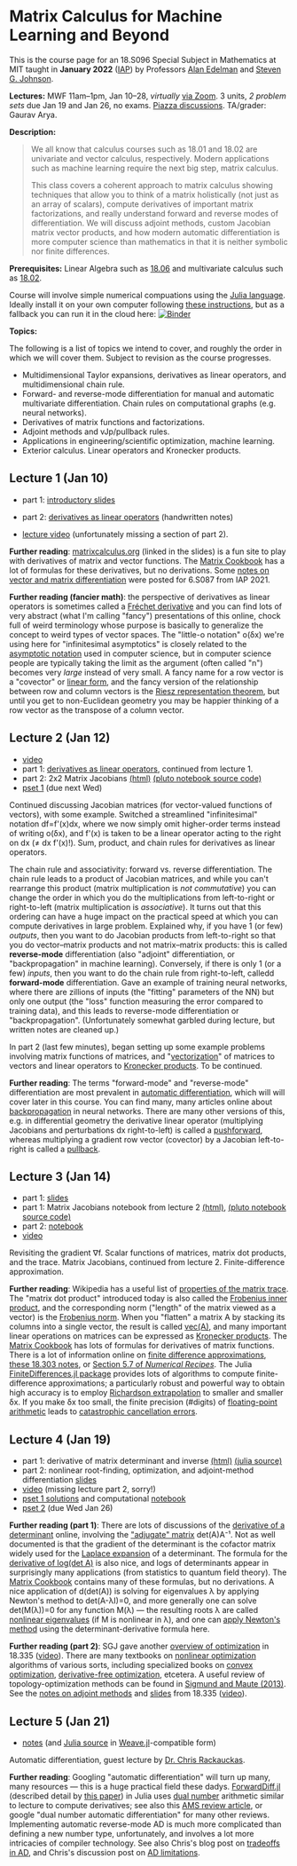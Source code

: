 # Matrix Calculus for Machine Learning and Beyond

This is the course page for an 18.S096 Special Subject in Mathematics at MIT taught in **January 2022** ([IAP](https://elo.mit.edu/iap/)) by
Professors [Alan Edelman](https://math.mit.edu/~edelman/) and [Steven G. Johnson](https://math.mit.edu/~stevenj/).

**Lectures:** MWF 11am–1pm, Jan 10–28, *virtually* [via Zoom](https://mit.zoom.us/j/92847472121?pwd=K2xEZE1xUXVyY2xKZ0VyT2FMMTQrUT09).  3 units, *2 problem sets* due Jan 19 and Jan 26, no exams.  [Piazza discussions](https://piazza.com/mit/other/18s096). TA/grader: Gaurav Arya.

**Description:**

> We all know that calculus courses such as 18.01 and 18.02 are univariate and vector calculus, respectively. Modern applications such as machine learning require the next big step, matrix calculus.
>
> This class covers a coherent approach to matrix calculus showing techniques that allow you to think of a matrix holistically (not just as an array of scalars), compute derivatives of important matrix factorizations, and really understand forward and reverse modes of differentiation. We will discuss adjoint methods, custom Jacobian matrix vector products, and how modern automatic differentiation is more computer science than mathematics in that it is neither symbolic nor finite differences.

**Prerequisites:** Linear Algebra such as [18.06](https://ocw.mit.edu/courses/mathematics/18-06-linear-algebra-spring-2010/) and multivariate calculus such as [18.02](https://ocw.mit.edu/courses/mathematics/18-02-multivariable-calculus-fall-2007/).

Course will involve simple numerical compuations using the [Julia language](https://github.com/mitmath/julia-mit).   Ideally install it on your own computer following [these instructions](https://github.com/mitmath/julia-mit#installing-julia-and-ijulia-on-your-own-computer), but as a fallback you can run it in the cloud here:
[![Binder](https://mybinder.org/badge_logo.svg)](https://mybinder.org/v2/gh/mitmath/binder-env/main)

**Topics:**

The following is a list of topics we intend to cover, and roughly the order in which we will cover them.  Subject to revision as the course progresses.

* Multidimensional Taylor expansions, derivatives as linear operators, and multidimensional chain rule.
* Forward- and reverse-mode differentiation for manual and automatic multivariate differentiation.  Chain rules on computational graphs (e.g. neural networks).
* Derivatives of matrix functions and factorizations.
* Adjoint methods and vJp/pullback rules.
* Applications in engineering/scientific optimization, machine learning.
* Exterior calculus.   Linear operators and Kronecker products.

## Lecture 1 (Jan 10)

* part 1: [introductory slides](https://docs.google.com/presentation/d/1RqkL3AD6hVrUNpevQ7lhQ3InGr5-quQrnhQPsjvosDU/edit?usp=sharing)

* part 2: [derivatives as linear operators](https://www.dropbox.com/s/d7t8g9h19utqlcj/Fr%C3%A9chet%20Derivatives.pdf?dl=0) (handwritten notes)

* [lecture video](https://mit.zoom.us/rec/share/qi7oSsGUm6wKaCQ2foToEqgIieRymEQfX462F-mhHg1YZ49TiCm_p0jQHx4VE-Ll.x4C_yE7md1junk6M?startTime=1641830229000) (unfortunately missing a section of part 2).

**Further reading**: [matrixcalculus.org](http://www.matrixcalculus.org/) (linked in the slides) is a fun site to play with derivatives of matrix and vector functions.  The [Matrix Cookbook](https://www.math.uwaterloo.ca/~hwolkowi/matrixcookbook.pdf) has a lot of formulas for these derivatives, but no derivations.  Some [notes on vector and matrix differentiation](https://cdn-uploads.piazza.com/paste/j779e63owl53k6/04b2cb8c2f300212d723bea822a6b856085b28e28ca9debc75a05761a436499c/6.S087_Lecture_2.pdf) were posted for 6.S087 from IAP 2021.

**Further reading (fancier math)**: the perspective of derivatives as linear operators is sometimes called a [Fréchet derivative](https://en.wikipedia.org/wiki/Fr%C3%A9chet_derivative) and you can find lots of very abstract (what I'm calling "fancy") presentations of this online, chock full of weird terminology whose purpose is basically to generalize the concept to weird types of vector spaces.  The "little-o notation" o(δx) we're using here for "infinitesimal asymptotics" is closely related to the [asymptotic notation](https://en.wikipedia.org/wiki/Big_O_notation) used in computer science, but in computer science people are typically taking the limit as the argument (often called "n") becomes very *large* instead of very small.  A fancy name for a row vector is a "covector" or [linear form](https://en.wikipedia.org/wiki/Linear_form), and the fancy version of the relationship between row and column vectors is the [Riesz representation theorem](https://en.wikipedia.org/wiki/Riesz_representation_theorem), but until you get to non-Euclidean geometry you may be happier thinking of a row vector as the transpose of a column vector.

## Lecture 2 (Jan 12)
* [video](https://mit.zoom.us/rec/share/QmAPatyA-0uih6FebzqgWb_i_6NUW-MG0vwUZwAKR46tkrXOWddBMqIThWoONEnU.EAVw3yrEBjRJYzft?startTime=1642003088000)
* part 1: [derivatives as linear operators](https://www.dropbox.com/s/d7t8g9h19utqlcj/Fr%C3%A9chet%20Derivatives.pdf?dl=0), continued from lecture 1.
* part 2: 2x2 Matrix Jacobians [(html)](https://rawcdn.githack.com/mitmath/matrixcalc/7340d2a7d40e6548a5ca0945ecae96cbac659929/2x2Jacobians.jl.html) [(pluto notebook source code)](https://github.com/mitmath/matrixcalc/blob/main/2x2Jacobians.jl)
* [pset 1](hw1.pdf) (due next Wed)

Continued discussing Jacobian matrices (for vector-valued functions of vectors), with some example.  Switched a streamlined "infinitesimal" notation df=f'(x)dx, where we now simply omit higher-order terms instead of writing o(δx), and f'(x) is taken to be a linear operator acting to the right on dx (≠ dx f'(x)!).  Sum, product, and chain rules for derivatives as linear operators.

The chain rule and associativity: forward vs. reverse differentiation.   The chain rule leads to a product of Jacobian matrices, and while you can't rearrange this product (matrix multiplication is *not commutative*) you can change the order in which you do the multiplications from left-to-right or right-to-left (matrix multiplication is *associative*).  It turns out that this ordering can have a huge impact on the practical speed at which you can compute derivatives in large problem.  Explained why, if you have 1 (or few) *outputs*, then you want to do Jacobian products from left-to-right so that you do vector–matrix products and not matrix–matrix products: this is called **reverse-mode** differentiation (also "adjoint" differentiation, or "backpropagation" in machine learning).  Conversely, if there is only 1 (or a few) *inputs*, then you want to do the chain rule from right-to-left, calledd **forward-mode** differentiation.   Gave an example of training neural networks, where there are zillions of inputs (the "fitting" parameters of the NN) but only one output (the "loss" function measuring the error compared to training data), and this leads to reverse-mode differentiation or "backpropagation".  (Unfortunately somewhat garbled during lecture, but written notes are cleaned up.)

In part 2 (last few minutes), began setting up some example problems involving matrix functions of matrices, and "[vectorization](https://en.wikipedia.org/wiki/Vectorization_(mathematics))" of matrices to vectors and linear operators to [Kronecker products](https://en.wikipedia.org/wiki/Kronecker_product).  To be continued.

**Further reading**: The terms "forward-mode" and "reverse-mode" differentiation are most prevalent in [automatic differentiation](https://en.wikipedia.org/wiki/Automatic_differentiation), which will will cover later in this course. You can find many, many articles online about [backpropagation](https://en.wikipedia.org/wiki/Backpropagation) in neural networks.   There are many other versions of this, e.g. in differential geometry the derivative linear operator (multiplying Jacobians and perturbations dx right-to-left) is called a [pushforward](https://en.wikipedia.org/wiki/Pushforward_(differential)), whereas multiplying a gradient row vector (covector) by a Jacobian left-to-right is called a [pullback](https://en.wikipedia.org/wiki/Pullback_(differential_geometry)).

## Lecture 3 (Jan 14)

* part 1: [slides](https://docs.google.com/presentation/d/1ov4Rl3wZ9ZbkYTDcCTHmyDiwHLYiGPYjCJjHKWWFiS4/edit?usp=sharing)
* part 1: Matrix Jacobians notebook from lecture 2 [(html)](https://rawcdn.githack.com/mitmath/matrixcalc/7340d2a7d40e6548a5ca0945ecae96cbac659929/2x2Jacobians.jl.html), [(pluto notebook source code)](https://github.com/mitmath/matrixcalc/blob/main/2x2Jacobians.jl)
* part 2: [notebook](https://nbviewer.org/github/mitmath/matrixcalc/blob/main/Finite%20difference%20checks.ipynb)
* [video](https://mit.zoom.us/rec/share/GUf5tZEboaxBSvSVID8wNaaudVFD2VeE3BBTYnlUASYL-vPRI621N2dPTIpFuJj7.jVbLIsHVyGK6wdd4?startTime=1642175965000)

Revisiting the gradient ∇f.   Scalar functions of matrices, matrix dot products, and the trace.  Matrix Jacobians, continued from lecture 2.   Finite-difference approximation.

**Further reading**: Wikipedia has a useful list of [properties of the matrix trace](https://en.wikipedia.org/wiki/Trace_(linear_algebra)#Properties).  The "matrix dot product" introduced today is also called the [Frobenius inner product](https://en.wikipedia.org/wiki/Frobenius_inner_product), and the corresponding norm ("length" of the matrix viewed as a vector) is the [Frobenius norm](https://mathworld.wolfram.com/FrobeniusNorm.html).   When you "flatten" a matrix A by stacking its columns into a single vector, the result is called [vec(A)](https://en.wikipedia.org/wiki/Vectorization_(mathematics)), and many important linear operations on matrices can be expressed as [Kronecker products](https://en.wikipedia.org/wiki/Kronecker_product).  The [Matrix Cookbook](https://www.math.uwaterloo.ca/~hwolkowi/matrixcookbook.pdf) has lots of formulas for derivatives of matrix functions.  There is a lot of information online on [finite difference approximations](https://en.wikipedia.org/wiki/Finite_difference),  [these 18.303 notes](https://github.com/mitmath/18303/blob/fall16/difference-approx.pdf), or [Section 5.7 of *Numerical Recipes*](http://www.it.uom.gr/teaching/linearalgebra/NumericalRecipiesInC/c5-7.pdf).   The Julia [FiniteDifferences.jl package](https://github.com/JuliaDiff/FiniteDifferences.jl) provides lots of algorithms to compute finite-difference approximations; a particularly robust and powerful way to obtain high accuracy is to employ [Richardson extrapolation](https://github.com/JuliaDiff/FiniteDifferences.jl#richardson-extrapolation) to smaller and smaller δx.  If you make δx too small, the finite precision (#digits) of [floating-point arithmetic](https://en.wikipedia.org/wiki/Floating-point_arithmetic) leads to [catastrophic cancellation errors](https://en.wikipedia.org/wiki/Catastrophic_cancellation).

## Lecture 4 (Jan 19)

* part 1: derivative of matrix determinant and inverse [(html)](https://rawcdn.githack.com/mitmath/matrixcalc/c97512521a9ff63802454ee258f1759c45f7d8b6/determinant_and_inverse.html) [(julia source)](determinant_and_inverse.jl)
* part 2: nonlinear root-finding, optimization, and adjoint-method differentiation [slides](https://docs.google.com/presentation/d/1U1lB5bhscjbxEuH5FcFwMl5xbHl0qIEkMf5rm0MO8uE/edit?usp=sharing)
* [video](https://mit.zoom.us/rec/share/Fp41z7ftWiSyn8oFR12pb4Xgyf5hEghj6paskaE_MUVPo5id-ZFRJeQqlqMRE-My.ZT8OEUhWsmpBc_U5?startTime=1642607958000) (missing lecture part 2, sorry!)
* [pset 1 solutions](hw1sol.pdf) and computational [notebook](https://nbviewer.org/github/mitmath/matrixcalc/blob/main/hw1sol.ipynb)
* [pset 2](hw2.pdf) (due Wed Jan 26)

**Further reading (part 1)**: There are lots of discussions of the
[derivative of a determinant](https://en.wikipedia.org/wiki/Jacobi%27s_formula) online, involving the ["adjugate" matrix](https://en.wikipedia.org/wiki/Adjugate_matrix) det(A)A⁻¹.
Not as well documented is that the gradient of the determinant is the cofactor matrix widely used for the [Laplace expansion](https://en.wikipedia.org/wiki/Laplace_expansion) of a determinant.
The formula for the [derivative of log(det A)](https://statisticaloddsandends.wordpress.com/2018/05/24/derivative-of-log-det-x/) is also nice, and logs of determinants appear in surprisingly many applications (from statistics to quantum field theory).  The [Matrix Cookbook](https://www.math.uwaterloo.ca/~hwolkowi/matrixcookbook.pdf) contains many of these formulas, but no derivations.   A nice application of d(det(A)) is solving for eigenvalues λ by applying Newton's method to det(A-λI)=0, and more generally one can solve det(M(λ))=0 for any function Μ(λ) — the resulting roots λ are called [nonlinear eigenvalues](https://en.wikipedia.org/wiki/Nonlinear_eigenproblem) (if M is nonlinear in λ), and one can [apply Newton's method](https://www.maths.manchester.ac.uk/~ftisseur/talks/FT_talk2.pdf) using the determinant-derivative formula here.

**Further reading (part 2)**:  SGJ gave another [overview of optimization](https://github.com/mitmath/18335/blob/spring21/notes/optimization.pdf) in 18.335 ([video](https://mit.zoom.us/rec/share/QwT0OMMFfkgi9dD0Zoa_3UK-14LbQR8GFcd7Q-O9PqIJTbbULGYqX3isDkLa1kOw.CNhZ0KukrqW2kxeT?startTime=1619031558000)).  There are many textbooks on [nonlinear optimization](http://www.athenasc.com/nonlinbook.html) algorithms of various sorts, including specialized books on [convex optimization](http://web.stanford.edu/~boyd/cvxbook/), [derivative-free optimization](http://bookstore.siam.org/mp08/), etcetera.  A useful review of topology-optimization methods can be found in [Sigmund and Maute (2013)](https://link.springer.com/article/10.1007/s00158-013-0978-6).  See the [notes on adjoint methods](https://github.com/mitmath/18335/blob/spring21/notes/adjoint/adjoint.pdf) and [slides](https://github.com/mitmath/18335/blob/spring21/notes/adjoint/adjoint-intro.pdf) from 18.335 ([video](https://mit.zoom.us/rec/share/xLxMyhBSoIhSFxce5lHb1ubItby5BKFs6mgJJ7kMmjotETmaYm4YA22TA8w8n13i.6sTEFrkkloG7LFeR?startTime=1619463273000)).

## Lecture 5 (Jan 21)

* [notes](https://rawcdn.githack.com/mitmath/matrixcalc/e90417f46a20bec6d9c743c6b7bf5b178e77913a/automatic_differentiation_done_quick.html) (and [Julia source](automatic_differentiation_done_quick.jl) in [Weave.jl](https://github.com/JunoLab/Weave.jl)-compatible form)

Automatic differentiation, guest lecture by [Dr. Chris Rackauckas](https://chrisrackauckas.com/).

**Further reading**: Googling "automatic differentiation" will turn up many, many resources — this is a huge practical field these dadys.   [ForwardDiff.jl](https://github.com/JuliaDiff/ForwardDiff.jl) (described detail by [this paper](https://arxiv.org/abs/1607.07892)) in Julia uses [dual number](https://en.wikipedia.org/wiki/Dual_number) arithmetic similar to lecture to compute derivatives; see also this [AMS review article](http://www.ams.org/publicoutreach/feature-column/fc-2017-12), or google "dual number automatic differentiation" for many other reviews.  Implementing automatic reverse-mode AD is much more complicated than defining a new number type, unfortunately, and involves a lot more intricacies of compiler technology.  See also Chris's blog post on [tradeoffs in AD](https://www.stochasticlifestyle.com/engineering-trade-offs-in-automatic-differentiation-from-tensorflow-and-pytorch-to-jax-and-julia/), and Chris's discussion post on [AD limitations](https://discourse.julialang.org/t/open-discussion-on-the-state-of-differentiable-physics-in-julia/72900/2).